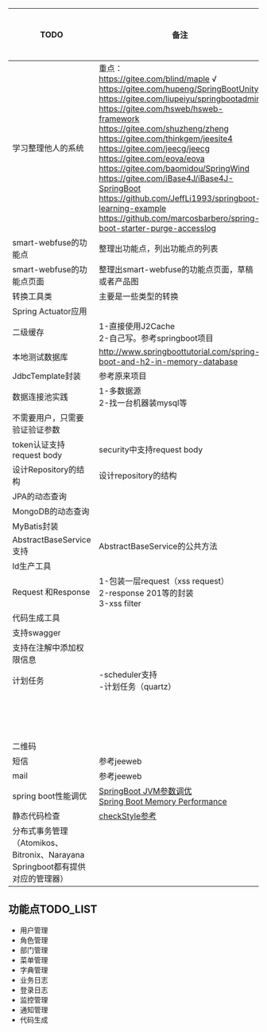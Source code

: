 
| TODO                                                         | 备注                                                         | 时间期限   | 是否完成 |
| ------------------------------------------------------------ | ------------------------------------------------------------ | ---------- | -------- |
| 学习整理他人的系统                                           | 重点：<br />https://gitee.com/blind/maple √<br />https://gitee.com/hupeng/SpringBootUnity<br />https://gitee.com/liupeiyu/springbootadmin<br />https://gitee.com/hsweb/hsweb-framework<br />https://gitee.com/shuzheng/zheng<br />https://gitee.com/thinkgem/jeesite4<br />https://gitee.com/jeecg/jeecg<br />https://gitee.com/eova/eova<br />https://gitee.com/baomidou/SpringWind<br />https://gitee.com/iBase4J/iBase4J-SpringBoot<br />https://github.com/JeffLi1993/springboot-learning-example<br/> https://github.com/marcosbarbero/spring-boot-starter-purge-accesslog<br/>| 2018.09.20 |          |
| smart-webfuse的功能点                                        | 整理出功能点，列出功能点的列表                               | 2018.09.20 |          |
| smart-webfuse的功能点页面                                    | 整理出smart-webfuse的功能点页面，草稿或者产品图              | 2018.09.20 |          |
| 转换工具类                                                   | 主要是一些类型的转换                                         | 2018.09.10 |      √    |
| Spring Actuator应用                                          |                                                              | 2018.09.11 |    √      |
| 二级缓存                                                     | 1-直接使用J2Cache<br />2-自己写。参考springboot项目          | 2018.09.12 |          |
| 本地测试数据库                                               | http://www.springboottutorial.com/spring-boot-and-h2-in-memory-database | 2018.09.10 |          |
| JdbcTemplate封装                                             | 参考原来项目                                                 | 2018.09.13 |          |
| 数据连接池实践                                               | 1-多数据源<br />2-找一台机器装mysql等                        | 2018.09.14 |          |
| 不需要用户，只需要验证验证参数                               |                                                              | 2018.09.15 |          |
| token认证支持request body                                    | security中支持request body                                   | 2018.09.16 |          |
| 设计Repository的结构                                         | 设计repository的结构                                         | 2018.09.17 |          |
| JPA的动态查询                                                |                                                              | 2018.09.18 |          |
| MongoDB的动态查询                                            |                                                              | 2018.09.19 |          |
| MyBatis封装                                                  |                                                              | 2018.09.20 |          |
| AbstractBaseService支持                                      | AbstractBaseService的公共方法                                | 2018.09.21 |          |
| Id生产工具                                                   |                                                              | 2018.09.22 |          |
| Request 和Response                                           | 1-包装一层request（xss request）<br />2-response 201等的封装<br />3-xss filter | 2018.09.23 |          |
| 代码生成工具                                                 |                                                              | 2018.09.24 |          |
| 支持swagger                                                  |                                                              | 2018.09.25 |          |
| 支持在注解中添加权限信息                                     |                                                              | 2018.09.26 |          |
| 计划任务                                                     | -scheduler支持<br />-计划任务（quartz）                      |            |          |
|                                                              |                                                              |            |          |
|                                                              |                                                              |            |          |
|                                                              |                                                              |            |          |
|                                                              |                                                              |            |          |
|                                                              |                                                              |            |          |
|                                                              |                                                              |            |          |
|                                                              |                                                              |            |          |
|                                                              |                                                              |            |          |
|                                                              |                                                              |            |          |
|                                                              |                                                              |            |          |
|                                                              |                                                              |            |          |
|                                                              |                                                              |            |          |
|                                                              |                                                              |            |          |
|                                                              |                                                              |            |          |
|                                                              |                                                              |            |          |
| 二维码                                                       |                                                              |            |          |
| 短信                                                         | 参考jeeweb                                                   |            |          |
| mail                                                         | 参考jeeweb                                                   |            |          |
| spring boot性能调优                                          | [SpringBoot JVM参数调优](https://blog.tengshe789.tech/2018/08/04/springboot/)<br />[Spring Boot Memory Performance](https://spring.io/blog/2015/12/10/spring-boot-memory-performance)<br /> |            |          |
| 静态代码检查                                                 | [checkStyle参考](https://gitee.com/wangkang/llsfw/tree/V2/)<br /> |            |          |
| 分布式事务管理（Atomikos、Bitronix、Narayana Springboot都有提供对应的管理器） |                                                              |            |          |



## 功能点TODO_LIST

- 用户管理
- 角色管理
- 部门管理
- 菜单管理
- 字典管理
- 业务日志
- 登录日志
- 监控管理
- 通知管理
- 代码生成
